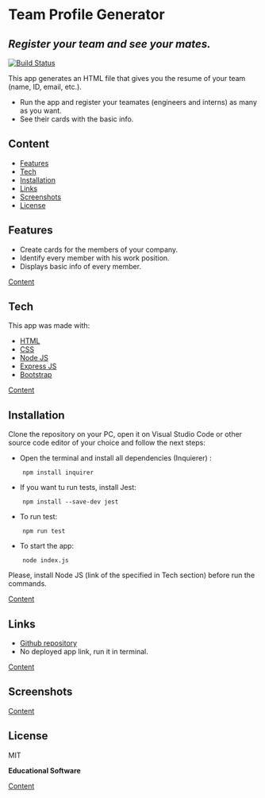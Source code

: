 # Team Profile Generator
## _Register your team and see your mates._

[![Build Status](https://travis-ci.org/joemccann/dillinger.svg?branch=master)](https://travis-ci.org/joemccann/dillinger)

This app generates an HTML file that gives you the resume of your team (name, ID, email, etc.).
- Run the app and register your teamates (engineers and interns) as many as you want.
- See their cards with the basic info.

## Content
- [Features](#Features)
- [Tech](#Tech)
- [Installation](#Installation)
- [Links](#Links)
- [Screenshots](#Screenshots)
- [License](#License)
## Features

- Create cards for the members of your company.
- Identify every member with his work position.
- Displays basic info of every member.

[Content](#Content)

## Tech

This app was made with:

- [HTML](https://developer.mozilla.org/es/docs/Web/HTML)
- [CSS](https://developer.mozilla.org/es/docs/Web/CSS)
- [Node JS](https://nodejs.org/en/)
- [Express JS](https://expressjs.com/)
- [Bootstrap](https://getbootstrap.com/)

[Content](#Content)

## Installation

Clone the repository on your PC, open it on Visual Studio Code or other source code editor of your choice and follow the next steps:
- Open the terminal and install all dependencies (Inquierer) :
```
    npm install inquirer
```

- If you want tu run tests, install Jest:
```
    npm install --save-dev jest
```

- To run test:
```
    npm run test
```

- To start the app:
```
    node index.js
```

Please, install Node JS (link of the specified in Tech section) before run the commands.

[Content](#Content)

## Links

- [Github repository](https://github.com/aletsmc07/Team-Profile-Generator)
- No deployed app link, run it in terminal.

[Content](#Content)

## Screenshots


[Content](#Content)

## License

MIT

**Educational Software**

[Content](#Content)
